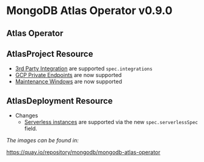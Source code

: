 
# MongoDB Atlas Operator v0.9.0

## Atlas Operator


## AtlasProject Resource
  * [3rd Party Integration](https://docs.atlas.mongodb.com/reference/api/third-party-integration-settings/) are supported `spec.integrations`
  * [GCP Private Endpoints](https://www.mongodb.com/docs/atlas/reference/api/private-endpoints/) are now supported
  * [Maintenance Windows](https://www.mongodb.com/docs/atlas/reference/api/maintenance-windows/) are now supported

## AtlasDeployment Resource
* Changes
  * [Serverless instances](https://www.mongodb.com/docs/atlas/reference/api/serverless-instances/) are supported via the new `spec.serverlessSpec` field.

*The images can be found in:*

https://quay.io/repository/mongodb/mongodb-atlas-operator

